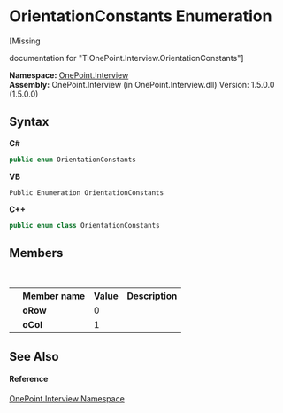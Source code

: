 # OrientationConstants Enumeration
 

\[Missing <summary> documentation for "T:OnePoint.Interview.OrientationConstants"\]

**Namespace:**&nbsp;<a href="N_OnePoint_Interview">OnePoint.Interview</a><br />**Assembly:**&nbsp;OnePoint.Interview (in OnePoint.Interview.dll) Version: 1.5.0.0 (1.5.0.0)

## Syntax

**C#**<br />
``` C#
public enum OrientationConstants
```

**VB**<br />
``` VB
Public Enumeration OrientationConstants
```

**C++**<br />
``` C++
public enum class OrientationConstants
```


## Members
&nbsp;<table><tr><th></th><th>Member name</th><th>Value</th><th>Description</th></tr><tr><td /><td target="F:OnePoint.Interview.OrientationConstants.oRow">**oRow**</td><td>0</td><td /></tr><tr><td /><td target="F:OnePoint.Interview.OrientationConstants.oCol">**oCol**</td><td>1</td><td /></tr></table>

## See Also


#### Reference
<a href="N_OnePoint_Interview">OnePoint.Interview Namespace</a><br />